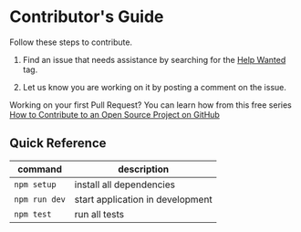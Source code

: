 # Contributor's Guide

Follow these steps to contribute.

1. Find an issue that needs assistance by searching for the [Help Wanted](https://github.com/freeCodeCamp/classroom-mode/labels/help%20wanted) tag.

2. Let us know you are working on it by posting a comment on the issue.

Working on your first Pull Request? You can learn how from this free series [How to Contribute to an Open Source Project on GitHub](https://egghead.io/series/how-to-contribute-to-an-open-source-project-on-github)

## Quick Reference

| command | description |
| ---- | ---- | 
| `npm setup` | install all dependencies |
| `npm run dev` | start application in development |
| `npm test` | run all tests |
